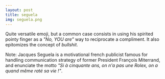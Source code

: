 ```yaml
---
layout: post
title: seguela
img: seguela.png
---
```

Quite versatile emoji, but a common case consists in using his spirited pointy finger as a _"No, YOU are"_ way to reciprocate a compliment. It also epitomizes the concept of _bullshit_.  

Note: Jacques Seguela is a motivational french publicist famous for handling communication strategy of former President François Miterrand, and enunciate the motto _"Si à cinquante ans, on n'a pas une Rolex, on a quand même raté sa vie !"_.  

